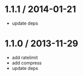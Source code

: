 
1.1.1 / 2014-01-21
==================

 * update deps

1.1.0 / 2013-11-29
==================

 * add ratelimit
 * add compress
 * update deps
